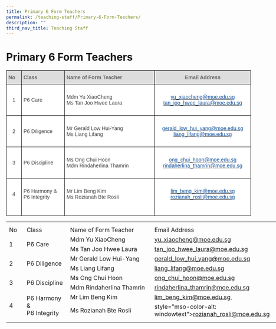 ```yaml
---
title: Primary 6 Form Teachers
permalink: /teaching-staff/Primary-6-Form-Teachers/
description: ""
third_nav_title: Teaching Staff
---
```

Primary 6 Form Teachers
=======================

<style type="text/css">
.tg  {border-collapse:collapse;border-spacing:0;}
.tg td{border-color:black;border-style:solid;border-width:1px;font-family:Arial, sans-serif;font-size:14px;
  overflow:hidden;padding:10px 5px;word-break:normal;}
.tg th{border-color:black;border-style:solid;border-width:1px;font-family:Arial, sans-serif;font-size:14px;
  font-weight:normal;overflow:hidden;padding:10px 5px;word-break:normal;}
.tg .tg-sxkx{background-color:#FFF;color:#454545;text-align:center;vertical-align:top}
.tg .tg-a4yv{background-color:#DDD;color:#666;font-weight:bold;text-align:center;vertical-align:top}
.tg .tg-6wao{background-color:#FFF;color:#10509C;text-align:center;vertical-align:top}
.tg .tg-fwnj{background-color:#FFF;color:#454545;text-align:left;vertical-align:top}
.tg .tg-e14l{background-color:#DDD;color:#666;font-weight:bold;text-align:left;vertical-align:top}
.tg .tg-ncov{background-color:#FFF;color:#454545;text-align:center;vertical-align:middle}
.tg .tg-sdzj{background-color:#FFF;color:#454545;text-align:left;vertical-align:middle}
</style>
<table style="undefined;table-layout: fixed; width: 664px" class="tg">
<colgroup>
<col style="width: 41px">
<col style="width: 117px">
<col style="width: 245px">
<col style="width: 261px">
</colgroup>
<thead>
  <tr>
    <th class="tg-e14l">No<br></th>
    <th class="tg-e14l">Class</th>
    <th class="tg-e14l">Name of Form Teacher</th>
    <th class="tg-a4yv">Email Address</th>
  </tr>
</thead>
<tbody>
  <tr>
    <td class="tg-ncov">1</td>
    <td class="tg-sdzj">P6 Care</td>
    <td class="tg-fwnj"><br>Mdm Yu XiaoCheng<br>Ms Tan Joo Hwee Laura<br><br></td>
    <td class="tg-6wao"><br><a rel="noopener noreferrer" target="_blank" href="mailto:yu_xiaocheng@moe.edu.sg"><span style="color:#10509C">yu_xiaocheng@moe.edu.sg</span></a><br><a rel="noopener noreferrer" target="_blank" href="mailto:tan_joo_hwee_laura@moe.edu.sg"><span style="color:#10509C">tan_joo_hwee_laura@moe.edu.sg</span></a><br></td>
  </tr>
  <tr>
    <td class="tg-ncov">2</td>
    <td class="tg-sdzj">P6 Diligence</td>
    <td class="tg-sdzj">Mr Gerald Low Hui-Yang<br>Ms Liang Lifang<br></td>
    <td class="tg-sxkx"><br><a rel="noopener noreferrer" target="_blank" href="mailto:gerald_low_hui_yang@moe.edu.sg"><span style="color:#10509C">gerald_low_hui_yang@moe.edu.sg</span></a><br><a rel="noopener noreferrer" target="_blank" href="mailto:liang_lifang@moe.edu.sg"><span style="color:#10509C">liang_lifang@moe.edu.sg</span></a><br><br></td>
  </tr>
  <tr>
    <td class="tg-ncov">3</td>
    <td class="tg-sdzj">P6 Discipline</td>
    <td class="tg-fwnj"><br>Ms Ong Chui Hoon<br>Mdm Rindaherlina Thamrin</td>
    <td class="tg-6wao"><br><a rel="noopener noreferrer" target="_blank" href="mailto:ong_chui_hoon@moe.edu.sg"><span style="color:#10509C">ong_chui_hoon@moe.edu.sg</span></a><br><a rel="noopener noreferrer" target="_blank" href="mailto:rindaherlina_thamrin@moe.edu.sg"><span style="color:#10509C">rindaherlina_thamrin@moe.edu.sg</span></a><br><br></td>
  </tr>
		<tr><td class="tg-ncov">4<br><br></td>
    <td class="tg-sdzj">P6 Harmony &amp; <br>P6 Integrity<br><br></td>
    <td class="tg-fwnj"><br>Mr Lim Beng Kim<br>Ms Rozianah Bte Rosli<br>
    </td><td class="tg-6wao"><br><a rel="noopener noreferrer" target="_blank" href="mailto:lim_beng_kim@moe.edu.sg"><span style="color:#10509C">lim_beng_kim@moe.edu.sg</span></a><br><a rel="noopener noreferrer" target="_blank" href="mailto:rozianah_rosli@moe.edu.sg"><span style="color:#10509C">rozianah_rosli@moe.edu.sg</span></a><br><a span=""></a><br><br></td>
</tr></tbody>
</table>



<table border="0" cellpadding="0" cellspacing="0" width="757" style="border-collapse:
 collapse;width:569pt"><colgroup><col width="39" style="mso-width-source:userset;mso-width-alt:1426;width:29pt"> <col width="122" style="mso-width-source:userset;mso-width-alt:4461;width:92pt"> <col width="298" style="mso-width-source:userset;mso-width-alt:10898;width:224pt"> <col width="64" span="2" style="width:48pt"> <col width="64" style="width:48pt"> <col width="96" style="mso-width-source:userset;mso-width-alt:3510;width:72pt"> <col width="10" style="mso-width-source:userset;mso-width-alt:365;width:8pt"></colgroup><tbody><tr height="9" style="mso-height-source:userset;height:6.75pt"><td height="9" class="xl65" width="39" style="height:6.75pt;width:29pt"><a name="RANGE!D74:K84"></a></td><td width="122" style="width:92pt"></td><td width="298" style="width:224pt"></td><td width="64" style="width:48pt"></td><td width="64" style="width:48pt"></td><td width="64" style="width:48pt"></td><td width="96" style="width:72pt"></td><td width="10" style="width:8pt"></td></tr><tr height="21" style="height:15.75pt"><td height="21" class="xl74" width="39" style="height:15.75pt;width:29pt">No</td><td class="xl73" width="122" style="border-left:none;width:92pt">Class</td><td class="xl73" width="298" style="border-left:none;width:224pt">Name of Form Teacher</td><td colspan="4" class="xl71" style="border-left:none">Email Address</td><td></td></tr><tr height="21" style="height:15.75pt"><td rowspan="2" height="42" class="xl66" width="39" style="height:31.5pt;width:29pt">1</td><td rowspan="2" class="xl67" width="122" style="width:92pt">P6 Care</td><td class="xl70" style="border-top:none">Mdm Yu XiaoCheng</td><td colspan="4" class="xl68" style="border-left:none"><span style="mso-color-alt:
  windowtext"><a href="mailto:yu_xiaocheng@moe.edu.sg">yu_xiaocheng@moe.edu.sg</a></span></td><td></td></tr><tr height="21" style="height:15.75pt"><td height="21" class="xl70" style="height:15.75pt;border-top:none">Ms Tan Joo Hwee Laura</td><td colspan="4" class="xl68" style="border-left:none"><span style="mso-color-alt:
  windowtext"><a href="mailto:tan_joo_hwee_laura@moe.edu.sg">tan_joo_hwee_laura@moe.edu.sg</a></span></td><td></td></tr><tr height="21" style="height:15.75pt"><td rowspan="2" height="42" class="xl66" width="39" style="height:31.5pt;width:29pt">2</td><td rowspan="2" class="xl67" width="122" style="width:92pt">P6 Diligence</td><td class="xl70" style="border-top:none">Mr Gerald Low Hui-Yang</td><td colspan="4" class="xl68" style="border-left:none"><span style="mso-color-alt:
  windowtext"><a href="mailto:gerald_low_hui_yang@moe.edu.sg">gerald_low_hui_yang@moe.edu.sg</a></span></td><td></td></tr><tr height="21" style="height:15.75pt"><td height="21" class="xl70" style="height:15.75pt;border-top:none">Ms Liang Lifang</td><td colspan="4" class="xl68" style="border-left:none"><span style="mso-color-alt:
  windowtext"><a href="mailto:liang_lifang@moe.edu.sg">liang_lifang@moe.edu.sg</a></span></td><td></td></tr><tr height="21" style="height:15.75pt"><td rowspan="2" height="42" class="xl66" width="39" style="height:31.5pt;width:29pt">3</td><td rowspan="2" class="xl67" width="122" style="width:92pt">P6 Discipline</td><td class="xl70" style="border-top:none">Ms Ong Chui Hoon</td><td colspan="4" class="xl68" style="border-left:none"><span style="mso-color-alt:
  windowtext"><a href="mailto:ong_chui_hoon@moe.edu.sg">ong_chui_hoon@moe.edu.sg</a></span></td><td></td></tr><tr height="21" style="height:15.75pt"><td height="21" class="xl70" style="height:15.75pt;border-top:none">Mdm Rindaherlina Thamrin</td><td colspan="4" class="xl68" style="border-left:none"><span style="mso-color-alt:
  windowtext"><a href="mailto:rindaherlina_thamrin@moe.edu.sg">rindaherlina_thamrin@moe.edu.sg</a></span></td><td></td></tr><tr height="21" style="height:15.75pt"><td rowspan="2" height="42" class="xl66" width="39" style="height:31.5pt;width:29pt">4</td><td rowspan="2" class="xl67" width="122" style="width:92pt">P6 Harmony &<br></span>P6 Integrity<span style="mso-spacerun:yes">&nbsp;</span></td><td class="xl70" style="border-top:none">Mr Lim Beng Kim</td><td colspan="4" class="xl68" style="border-left:none"><span style="mso-color-alt:
  windowtext"><a href="mailto:lim_beng_kim@moe.edu.sg&nbsp;">lim_beng_kim@moe.edu.sg&nbsp;</a></span></td><td></td></tr><tr height="21" style="height:15.75pt"><td height="21" class="xl70" style="height:15.75pt;border-top:none">Ms Rozianah Bte Rosli&nbsp;</td><td colspan="4" class="xl68" style="border-left:none">style="mso-color-alt:
  windowtext"><a href="mailto:rozianah_rosli@moe.edu.sg">rozianah_rosli@moe.edu.sg</a></td></span><td></td></tr><tr height="10" style="mso-height-source:userset;height:7.5pt"><td height="10" class="xl65" style="height:7.5pt"></td><td></td><td></td><td></td><td></td><td></td><td></td><td></td></tr></tbody></table>
